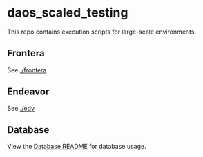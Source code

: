 # daos_scaled_testing
This repo contains execution scripts for large-scale environments.

## Frontera
See [./frontera](frontera)

## Endeavor
See [./edv](edv)

## Database
View the [Database README](README_database.md) for database usage.
